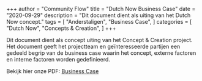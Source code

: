 +++
author = "Community Flow"
title = "Dutch Now Business Case"
date = "2020-09-29"
description = "Dit document dient als uiting van het Dutch Now concept."
tags = [
    "Anderstaligen",
    "Business Case",
]
categories = [
    "Dutch Now",
    "Concepts & Creation",
]
+++

Dit document dient als concept uiting van het Concept & Creation project. Het document geeft het projectteam en geïnteresseerde partijen een gedeeld begrip van de business case waarin het concept, externe factoren en interne factoren worden gedefinieerd.

Bekijk hier onze PDF: [Business Case](/documents/business-case.pdf)
